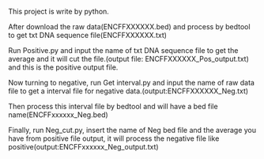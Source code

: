 This project is write by python.

After download the raw data(ENCFFXXXXXX.bed) and process by bedtool to get txt DNA sequence file(ENCFFXXXXXX.txt)

Run Positive.py and input the name of txt DNA sequence file to get the average and it will cut the file.(output file: ENCFFXXXXXX_Pos_output.txt) and this is the positive output file.

Now turning to negative, run Get interval.py and input the name of raw data file to get a interval file for negative data.(output:ENCFFXXXXXX_Neg.txt)

Then process this interval file by bedtool and will have a bed file name(ENCFFxxxxxx_Neg.bed)

Finally, run Neg_cut.py, insert the name of Neg bed file and the average you have from positive file output, it will process the negative file like positive(output:ENCFFxxxxxx_Neg_output.txt)
